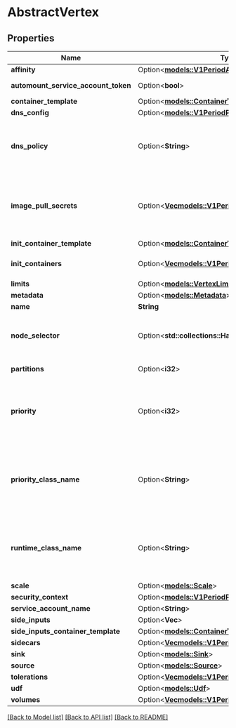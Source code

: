 # AbstractVertex

## Properties

Name | Type | Description | Notes
------------ | ------------- | ------------- | -------------
**affinity** | Option<[**models::V1PeriodAffinity**](v1.Affinity.md)> |  | [optional]
**automount_service_account_token** | Option<**bool**> | AutomountServiceAccountToken indicates whether a service account token should be automatically mounted. | [optional]
**container_template** | Option<[**models::ContainerTemplate**](ContainerTemplate.md)> |  | [optional]
**dns_config** | Option<[**models::V1PeriodPodDnsConfig**](v1.PodDNSConfig.md)> |  | [optional]
**dns_policy** | Option<**String**> | Set DNS policy for the pod. Defaults to \"ClusterFirst\". Valid values are 'ClusterFirstWithHostNet', 'ClusterFirst', 'Default' or 'None'. DNS parameters given in DNSConfig will be merged with the policy selected with DNSPolicy. To have DNS options set along with hostNetwork, you have to specify DNS policy explicitly to 'ClusterFirstWithHostNet'. | [optional]
**image_pull_secrets** | Option<[**Vec<models::V1PeriodLocalObjectReference>**](v1.LocalObjectReference.md)> | ImagePullSecrets is an optional list of references to secrets in the same namespace to use for pulling any of the images used by this PodSpec. If specified, these secrets will be passed to individual puller implementations for them to use. For example, in the case of docker, only DockerConfig type secrets are honored. More info: https://kubernetes.io/docs/concepts/containers/images#specifying-imagepullsecrets-on-a-pod | [optional]
**init_container_template** | Option<[**models::ContainerTemplate**](ContainerTemplate.md)> |  | [optional]
**init_containers** | Option<[**Vec<models::V1PeriodContainer>**](v1.Container.md)> | List of customized init containers belonging to the pod. More info: https://kubernetes.io/docs/concepts/workloads/pods/init-containers/ | [optional]
**limits** | Option<[**models::VertexLimits**](VertexLimits.md)> |  | [optional]
**metadata** | Option<[**models::Metadata**](Metadata.md)> |  | [optional]
**name** | **String** |  | 
**node_selector** | Option<**std::collections::HashMap<String, String>**> | NodeSelector is a selector which must be true for the pod to fit on a node. Selector which must match a node's labels for the pod to be scheduled on that node. More info: https://kubernetes.io/docs/concepts/configuration/assign-pod-node/ | [optional]
**partitions** | Option<**i32**> | Number of partitions of the vertex owned buffers. It applies to udf and sink vertices only. | [optional]
**priority** | Option<**i32**> | The priority value. Various system components use this field to find the priority of the Redis pod. When Priority Admission Controller is enabled, it prevents users from setting this field. The admission controller populates this field from PriorityClassName. The higher the value, the higher the priority. More info: https://kubernetes.io/docs/concepts/configuration/pod-priority-preemption/ | [optional]
**priority_class_name** | Option<**String**> | If specified, indicates the Redis pod's priority. \"system-node-critical\" and \"system-cluster-critical\" are two special keywords which indicate the highest priorities with the former being the highest priority. Any other name must be defined by creating a PriorityClass object with that name. If not specified, the pod priority will be default or zero if there is no default. More info: https://kubernetes.io/docs/concepts/configuration/pod-priority-preemption/ | [optional]
**runtime_class_name** | Option<**String**> | RuntimeClassName refers to a RuntimeClass object in the node.k8s.io group, which should be used to run this pod.  If no RuntimeClass resource matches the named class, the pod will not be run. If unset or empty, the \"legacy\" RuntimeClass will be used, which is an implicit class with an empty definition that uses the default runtime handler. More info: https://git.k8s.io/enhancements/keps/sig-node/585-runtime-class | [optional]
**scale** | Option<[**models::Scale**](Scale.md)> |  | [optional]
**security_context** | Option<[**models::V1PeriodPodSecurityContext**](v1.PodSecurityContext.md)> |  | [optional]
**service_account_name** | Option<**String**> | ServiceAccountName applied to the pod | [optional]
**side_inputs** | Option<**Vec<String>**> | Names of the side inputs used in this vertex. | [optional]
**side_inputs_container_template** | Option<[**models::ContainerTemplate**](ContainerTemplate.md)> |  | [optional]
**sidecars** | Option<[**Vec<models::V1PeriodContainer>**](v1.Container.md)> | List of customized sidecar containers belonging to the pod. | [optional]
**sink** | Option<[**models::Sink**](Sink.md)> |  | [optional]
**source** | Option<[**models::Source**](Source.md)> |  | [optional]
**tolerations** | Option<[**Vec<models::V1PeriodToleration>**](v1.Toleration.md)> | If specified, the pod's tolerations. | [optional]
**udf** | Option<[**models::Udf**](UDF.md)> |  | [optional]
**volumes** | Option<[**Vec<models::V1PeriodVolume>**](v1.Volume.md)> |  | [optional]

[[Back to Model list]](../README.md#documentation-for-models) [[Back to API list]](../README.md#documentation-for-api-endpoints) [[Back to README]](../README.md)


